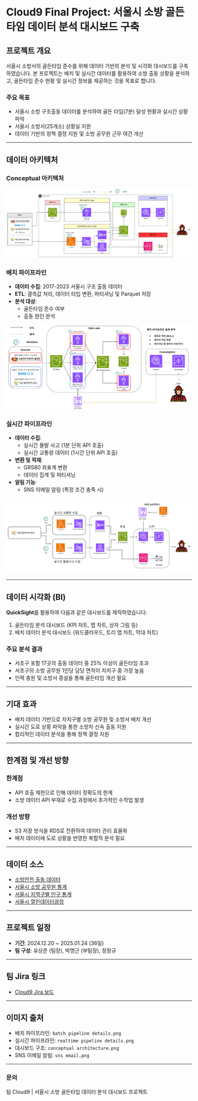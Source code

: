 # Cloud9 Final Project: 서울시 소방 골든타임 데이터 분석 대시보드 구축


## 프로젝트 개요
서울시 소방서의 골든타임 준수를 위해 데이터 기반의 분석 및 시각화 대시보드를 구축하였습니다. 본 프로젝트는 배치 및 실시간 데이터를 활용하여 소방 출동 상황을 분석하고, 골든타임 준수 현황 및 실시간 정보를 제공하는 것을 목표로 합니다.


### 주요 목표
- 서울시 소방 구조출동 데이터를 분석하여 골든 타임(7분) 달성 현황과 실시간 상황 파악
- 서울시 소방서(25개소) 상황실 지원
- 데이터 기반의 정책 결정 지원 및 소방 공무원 근무 여건 개선

---

## 데이터 아키텍처

### Conceptual 아키텍처
![전체 conceptaul 아키텍처](docs/img/conceptual%20architecture.png)


### 배치 파이프라인
- **데이터 수집**: 2017-2023 서울시 구조 출동 데이터
- **ETL**: 결측값 처리, 데이터 타입 변환, 파티셔닝 및 Parquet 저장
- **분석 대상**:
  - 골든타임 준수 여부
  - 출동 원인 분석

![배치 파이프라인](docs/img/batch%20pipeline%20details.png)

### 실시간 파이프라인
- **데이터 수집**:
  - 실시간 돌발 사고 (1분 단위 API 호출)
  - 실시간 교통량 데이터 (1시간 단위 API 호출)
- **변환 및 적재**:
  - GRS80 좌표계 변환
  - 데이터 집계 및 파티셔닝
- **알림 기능**:
  - SNS 이메일 알림 (특정 조건 충족 시)

![실시간 파이프라인](docs/img/realtime%20pipeline%20details.png)

---

## 데이터 시각화 (BI)
**QuickSight**를 활용하여 다음과 같은 대시보드를 제작하였습니다:
1. 골든타임 분석 대시보드 (KPI 차트, 맵 차트, 상자 그림 등)
2. 배치 데이터 분석 대시보드 (워드클라우드, 트리 맵 차트, 막대 차트)

### 주요 분석 결과
- 서초구 포함 17곳의 출동 데이터 중 25% 이상이 골든타임 초과
- 서초구의 소방 공무원 1인당 담당 면적이 자치구 중 가장 높음
- 인력 충원 및 소방서 증설을 통해 골든타임 개선 필요


---

## 기대 효과
- 배치 데이터 기반으로 자치구별 소방 공무원 및 소방서 배치 개선
- 실시간 도로 상황 파악을 통한 소방차 신속 출동 지원
- 합리적인 데이터 분석을 통해 정책 결정 지원

---

## 한계점 및 개선 방향
### 한계점
- API 호출 제한으로 인해 데이터 정확도의 한계
- 소방 데이터 API 부재로 수집 과정에서 추가적인 수작업 발생

### 개선 방향
- S3 저장 방식을 RDS로 전환하여 데이터 관리 효율화
- 배치 데이터에 도로 상황을 반영한 복합적 분석 필요

---

## 데이터 소스
- [소방안전 출동 데이터](https://www.bigdata-119.kr/goods/goodsInfo?goods_id=202409000055)
- [서울시 소방 공무원 통계](http://data.seoul.go.kr/dataList/299/S/2/datasetView.do)
- [서울시 지역구별 인구 통계](http://data.seoul.go.kr/dataList/10790/S/2/datasetView.do)
- [서울시 열린데이터광장](https://topis.seoul.go.kr/refRoom/openRefRoom_4.do)

---

## 프로젝트 일정
- **기간**: 2024.12.20 ~ 2025.01.24 (36일)
- **팀 구성**: 유상준 (팀장), 박명근 (부팀장), 정창규

---

## 팀 Jira 링크
- [Cloud9 Jira 보드](https://cloud9petclinic.atlassian.net/jira/software/projects/CF/boards/3)

---

## 이미지 출처
- 배치 파이프라인: `batch pipeline details.png`
- 실시간 파이프라인: `realtime pipeline details.png`
- 대시보드 구조: `conceptual architecture.png`
- SNS 이메일 알림: `sns email.png`

---

### 문의
팀 Cloud9 | 서울시 소방 골든타임 데이터 분석 대시보드 프로젝트
